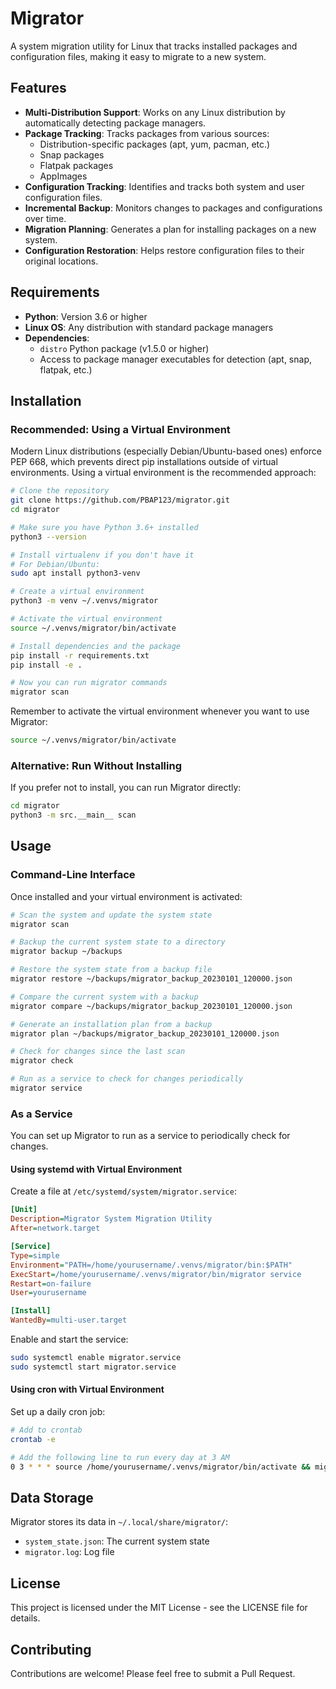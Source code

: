 # Migrator

A system migration utility for Linux that tracks installed packages and configuration files, making it easy to migrate to a new system.

## Features

- **Multi-Distribution Support**: Works on any Linux distribution by automatically detecting package managers.
- **Package Tracking**: Tracks packages from various sources:
  - Distribution-specific packages (apt, yum, pacman, etc.)
  - Snap packages
  - Flatpak packages
  - AppImages
- **Configuration Tracking**: Identifies and tracks both system and user configuration files.
- **Incremental Backup**: Monitors changes to packages and configurations over time.
- **Migration Planning**: Generates a plan for installing packages on a new system.
- **Configuration Restoration**: Helps restore configuration files to their original locations.

## Requirements

- **Python**: Version 3.6 or higher
- **Linux OS**: Any distribution with standard package managers
- **Dependencies**: 
  - `distro` Python package (v1.5.0 or higher)
  - Access to package manager executables for detection (apt, snap, flatpak, etc.)

## Installation

### Recommended: Using a Virtual Environment

Modern Linux distributions (especially Debian/Ubuntu-based ones) enforce PEP 668, which prevents direct pip installations outside of virtual environments. Using a virtual environment is the recommended approach:

```bash
# Clone the repository
git clone https://github.com/PBAP123/migrator.git
cd migrator

# Make sure you have Python 3.6+ installed
python3 --version

# Install virtualenv if you don't have it
# For Debian/Ubuntu:
sudo apt install python3-venv

# Create a virtual environment
python3 -m venv ~/.venvs/migrator

# Activate the virtual environment
source ~/.venvs/migrator/bin/activate

# Install dependencies and the package
pip install -r requirements.txt
pip install -e .

# Now you can run migrator commands
migrator scan
```

Remember to activate the virtual environment whenever you want to use Migrator:

```bash
source ~/.venvs/migrator/bin/activate
```

### Alternative: Run Without Installing

If you prefer not to install, you can run Migrator directly:

```bash
cd migrator
python3 -m src.__main__ scan
```

## Usage

### Command-Line Interface

Once installed and your virtual environment is activated:

```bash
# Scan the system and update the system state
migrator scan

# Backup the current system state to a directory
migrator backup ~/backups

# Restore the system state from a backup file
migrator restore ~/backups/migrator_backup_20230101_120000.json

# Compare the current system with a backup
migrator compare ~/backups/migrator_backup_20230101_120000.json

# Generate an installation plan from a backup
migrator plan ~/backups/migrator_backup_20230101_120000.json

# Check for changes since the last scan
migrator check

# Run as a service to check for changes periodically
migrator service
```

### As a Service

You can set up Migrator to run as a service to periodically check for changes.

#### Using systemd with Virtual Environment

Create a file at `/etc/systemd/system/migrator.service`:

```ini
[Unit]
Description=Migrator System Migration Utility
After=network.target

[Service]
Type=simple
Environment="PATH=/home/yourusername/.venvs/migrator/bin:$PATH"
ExecStart=/home/yourusername/.venvs/migrator/bin/migrator service
Restart=on-failure
User=yourusername

[Install]
WantedBy=multi-user.target
```

Enable and start the service:

```bash
sudo systemctl enable migrator.service
sudo systemctl start migrator.service
```

#### Using cron with Virtual Environment

Set up a daily cron job:

```bash
# Add to crontab
crontab -e

# Add the following line to run every day at 3 AM
0 3 * * * source /home/yourusername/.venvs/migrator/bin/activate && migrator check
```

## Data Storage

Migrator stores its data in `~/.local/share/migrator/`:

- `system_state.json`: The current system state
- `migrator.log`: Log file

## License

This project is licensed under the MIT License - see the LICENSE file for details.

## Contributing

Contributions are welcome! Please feel free to submit a Pull Request.
